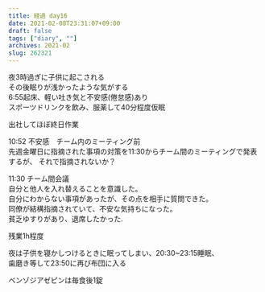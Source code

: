 ```yaml
---
title: 経過 day16
date: 2021-02-08T23:31:07+09:00
draft: false
tags: ["diary", ""]
archives: 2021-02
slug: 262321
---
```

夜3時過ぎに子供に起こされる  
その後眠りが浅かったような気がする  
6:55起床、軽い吐き気と不安感(倦怠感)あり  
スポーツドリンクを飲み、服薬して40分程度仮眠

出社してほぼ終日作業

10:52 不安感　チーム内のミーティング前  
先週金曜日に指摘された事項の対策を11:30からチーム間のミーティングで発表するが、
それで指摘されないか？
 
11:30 チーム間会議  
自分と他人を入れ替えることを意識した。  
自分にわからない事項があったが、その点を相手に質問できた。  
同僚が結構指摘されていて、不安な気持ちになった。  
貧乏ゆすりがあり、退席したかった.

残業1h程度

夜は子供を寝かしつけるときに眠ってしまい、20:30~23:15睡眠、  
歯磨き等して23:50に再び布団に入る

ベンゾジアゼピンは毎食後1錠